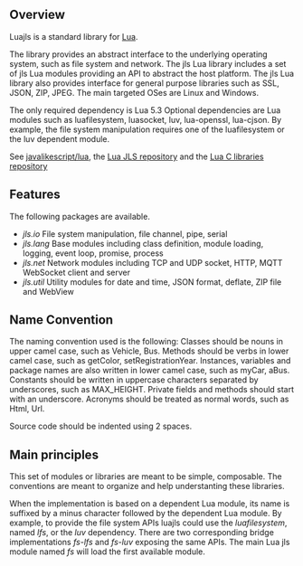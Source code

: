 ## Overview

Luajls is a standard library for [Lua](https://www.lua.org/).

The library provides an abstract interface to the underlying operating system, such as file system and network.
The jls Lua library includes a set of jls Lua modules providing an API to abstract the host platform.
The jls Lua library also provides interface for general purpose libraries such as SSL, JSON, ZIP, JPEG.
The main targeted OSes are Linux and Windows.

The only required dependency is Lua 5.3
Optional dependencies are Lua modules such as luafilesystem, luasocket, luv, lua-openssl, lua-cjson.
By example, the file system manipulation requires one of the luafilesystem or the luv dependent module.

See [javalikescript/lua](http://javalikescript.free.fr/lua/),
the [Lua JLS repository](https://github.com/javalikescript/luajls)
and the [Lua C libraries repository](https://github.com/javalikescript/luaclibs)


## Features

The following packages are available.

* _jls.io_
File system manipulation, file channel, pipe, serial
* _jls.lang_
Base modules including class definition, module loading, logging, event loop, promise, process
* _jls.net_
Network modules including TCP and UDP socket, HTTP, MQTT WebSocket client and server
* _jls.util_
Utility modules for date and time, JSON format, deflate, ZIP file and WebView


## Name Convention

The naming convention used is the following:
Classes should be nouns in upper camel case, such as Vehicle, Bus.
Methods should be verbs in lower camel case, such as getColor, setRegistrationYear.
Instances, variables and package names are also written in lower camel case, such as myCar, aBus.
Constants should be written in uppercase characters separated by underscores, such as MAX_HEIGHT.
Private fields and methods should start with an underscore.
Acronyms should be treated as normal words, such as Html, Url.

Source code should be indented using 2 spaces.

## Main principles

This set of modules or libraries are meant to be simple, composable.
The conventions are meant to organize and help understanting these libraries.

When the implementation is based on a dependent Lua module, its name is suffixed by a minus character followed by the dependent Lua module.
By example, to provide the file system APIs luajls could use the _luafilesystem_, named _lfs_, or the _luv_ dependency.
There are two corresponding bridge implementations _fs-lfs_ and _fs-luv_ exposing the same APIs.
The main Lua jls module named _fs_ will load the first available module.
